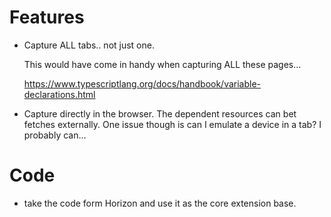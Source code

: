# Features

- Capture ALL tabs.. not just one.

    This would have come in handy when capturing ALL these pages...

    https://www.typescriptlang.org/docs/handbook/variable-declarations.html

- Capture directly in the browser.  The dependent resources can bet fetches
  externally.  One issue though is can I emulate a device in a tab?  I probably
  can...

# Code

- take the code form Horizon and use it as the core extension base.
